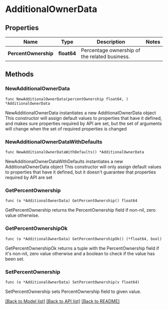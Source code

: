 # AdditionalOwnerData

## Properties

Name | Type | Description | Notes
------------ | ------------- | ------------- | -------------
**PercentOwnership** | **float64** | Percentage ownership of the related business. | 

## Methods

### NewAdditionalOwnerData

`func NewAdditionalOwnerData(percentOwnership float64, ) *AdditionalOwnerData`

NewAdditionalOwnerData instantiates a new AdditionalOwnerData object
This constructor will assign default values to properties that have it defined,
and makes sure properties required by API are set, but the set of arguments
will change when the set of required properties is changed

### NewAdditionalOwnerDataWithDefaults

`func NewAdditionalOwnerDataWithDefaults() *AdditionalOwnerData`

NewAdditionalOwnerDataWithDefaults instantiates a new AdditionalOwnerData object
This constructor will only assign default values to properties that have it defined,
but it doesn't guarantee that properties required by API are set

### GetPercentOwnership

`func (o *AdditionalOwnerData) GetPercentOwnership() float64`

GetPercentOwnership returns the PercentOwnership field if non-nil, zero value otherwise.

### GetPercentOwnershipOk

`func (o *AdditionalOwnerData) GetPercentOwnershipOk() (*float64, bool)`

GetPercentOwnershipOk returns a tuple with the PercentOwnership field if it's non-nil, zero value otherwise
and a boolean to check if the value has been set.

### SetPercentOwnership

`func (o *AdditionalOwnerData) SetPercentOwnership(v float64)`

SetPercentOwnership sets PercentOwnership field to given value.



[[Back to Model list]](../README.md#documentation-for-models) [[Back to API list]](../README.md#documentation-for-api-endpoints) [[Back to README]](../README.md)



